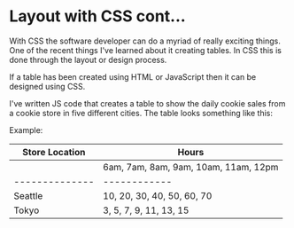 # Layout with CSS cont...

With CSS the software developer can do a myriad of really exciting things. One of the recent things I've learned about it creating tables. In CSS this is done through the layout or design process. 

If a table has been created using HTML or JavaScript then it can be designed using CSS. 

I've written JS code that creates a table to show the daily cookie sales from a cookie store in five different cities. The table looks something like this:

Example:

Store Location | Hours
-------------- | ----------- 
               | 6am, 7am, 8am, 9am, 10am, 11am, 12pm
-------------- | ------------
Seattle        | 10,  20,  30,  40,  50,    60,   70
Tokyo          | 3,    5,   7,  9,   11,    13,   15